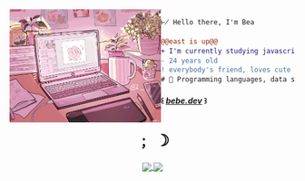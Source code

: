 <img align="left" height="200" src="assets/computerart.gif"/>

```diff
⊬ Hello there, I'm Bea

@@east is up@@
+ I'm currently studying javascript and building my own projects
- 24 years old
! everybody's friend, loves cute stuff
# 📖 Programming languages, data structures, web development
```
#### ꒰ *[bebe.dev](https://beabeabee.carrd.co)* ꒱

<h1 align="center">﹔ ☽</h1>
<p align="center">
  <a href="https://github.com/anuraghazra/github-readme-stats">
    <img
      align="center"
      src="https://github-readme-stats.vercel.app/api/top-langs/?username=beatricelopes&layout=compact&theme=transparent&title_color=925868"
    />
  </a>
  <a href="https://github.com/anuraghazra/github-readme-stats">
    <img
      align="center"
      height="165"
      src="https://github-readme-stats.vercel.app/api?username=beatricelopes&count_private=true&show_icons=true&custom_title=Github%20Status&hide=issues&theme=transparent&title_color=925868"
    />
  </a>
</p>
